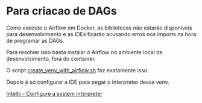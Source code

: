 # Para criacao de DAGs

Como executo o Airflow em Docker, as bibliotecas não estarão disponíveis para desenvolvimento e as IDEs ficarão acusando erros nos imports na hora de programar as DAGs.

Para resolver isso basta instalar o Airflow no ambiente local de desenvolvimento, fora do container.

O script [create_venv_with_airflow.sh](new_structure/create_venv_with_airflow.sh) faz exatamente isso. 

Depois é só configurar a IDE para pegar o interpreter dessa venv.

[Intellij - Configure a system interpreter](https://www.jetbrains.com/help/idea/configuring-local-python-interpreters.html)